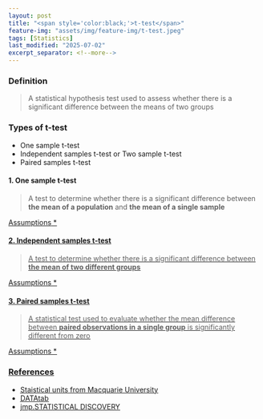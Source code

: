 ```yaml
---
layout: post
title: "<span style='color:black;'>t-test</span>"
feature-img: "assets/img/feature-img/t-test.jpeg"
tags: [Statistics]
last_modified: "2025-07-02"
excerpt_separator: <!--more-->
---
```

### Definition
> A statistical hypothesis test used to assess whether there is a significant difference between the means of two groups
<!--more-->

### Types of t-test

* One sample t-test
* Independent samples t-test or Two sample t-test
* Paired samples t-test

#### 1. One sample t-test
> A test to determine whether there is a significant difference between **the mean of a population** and **the mean of a single sample**

<u>Assumptions<u>
* 


#### 2. Independent samples t-test
> A test to determine whether there is a significant difference between **the mean of two different groups**

<u>Assumptions<u>
* 

#### 3. Paired samples t-test
> A statistical test used to evaluate whether the mean difference between **paired observations in a single group** is significantly different from zero

<u>Assumptions<u>
* 


### References
* Staistical units from <a href="https://www.mq.edu.au/" target="_blank">Macquarie University</a>
* <a href="https://datatab.net/tutorial/t-test" target="_blank">DATAtab</a>
* <a href="https://www.jmp.com/en/statistics-knowledge-portal/t-test" target="_blank">jmp.STATISTICAL DISCOVERY</a>
